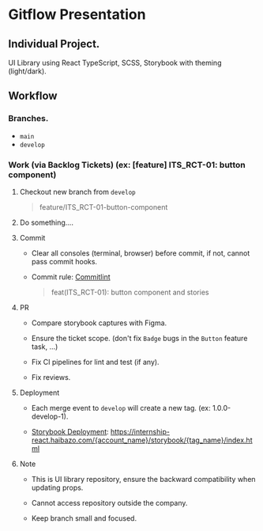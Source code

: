 # Gitflow Presentation

## Individual Project.

UI Library using React TypeScript, SCSS, Storybook with theming (light/dark).

## Workflow

### Branches.

- `main`
- `develop`

### Work (via Backlog Tickets) (ex: [feature] ITS_RCT-01: button component)

1.  Checkout new branch from `develop`

    > feature/ITS_RCT-01-button-component

2.  Do something....

3.  Commit

    - Clear all consoles (terminal, browser) before commit, if not, cannot pass commit hooks.

    - Commit rule: [Commitlint](https://www.conventionalcommits.org/en/v1.0.0/)

      > feat(ITS_RCT-01): button component and stories

4.  PR

    - Compare storybook captures with Figma.

    - Ensure the ticket scope. (don't fix `Badge` bugs in the `Button` feature task, ...)

    - Fix CI pipelines for lint and test (if any).

    - Fix reviews.

5.  Deployment

    - Each merge event to `develop` will create a new tag. (ex: 1.0.0-develop-1).

    - [Storybook Deployment](https://internship-react.haibazo.com/truonghd/storybook/latest/index.html): https://internship-react.haibazo.com/{account_name}/storybook/{tag_name}/index.html

6.  Note

    - This is UI library repository, ensure the backward compatibility when updating props.

    - Cannot access repository outside the company.

    - Keep branch small and focused.
